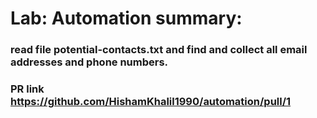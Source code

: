 # Lab: Automation summary:
### read file potential-contacts.txt and find and collect all email addresses and phone numbers.

### PR link https://github.com/HishamKhalil1990/automation/pull/1